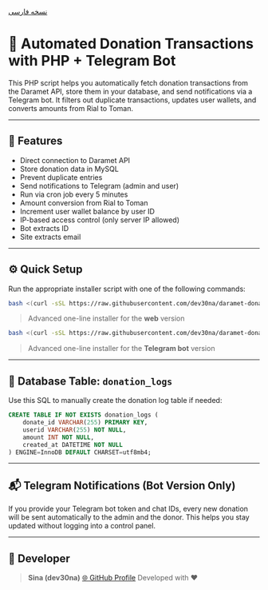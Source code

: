 <p align="left">
  <a href="README.md">نسخه فارسی</a>

# 💸 Automated Donation Transactions with PHP + Telegram Bot

This PHP script helps you automatically fetch donation transactions from the Daramet API, store them in your database, and send notifications via a Telegram bot. It filters out duplicate transactions, updates user wallets, and converts amounts from Rial to Toman.

---

## 🎯 Features

* Direct connection to Daramet API
* Store donation data in MySQL
* Prevent duplicate entries
* Send notifications to Telegram (admin and user)
* Run via cron job every 5 minutes
* Amount conversion from Rial to Toman
* Increment user wallet balance by user ID
* IP-based access control (only server IP allowed)
* Bot extracts ID
* Site extracts email
---

## ⚙️ Quick Setup

Run the appropriate installer script with one of the following commands:

```bash
bash <(curl -sSL https://raw.githubusercontent.com/dev30na/daramet-donation-sync/main/install-web.sh)
```

> Advanced one-line installer for the **web** version

```bash
bash <(curl -sSL https://raw.githubusercontent.com/dev30na/daramet-donation-sync/main/install-bot.sh)
```

> Advanced one-line installer for the **Telegram bot** version

---

## 🧱 Database Table: `donation_logs`

Use this SQL to manually create the donation log table if needed:

```sql
CREATE TABLE IF NOT EXISTS donation_logs (
    donate_id VARCHAR(255) PRIMARY KEY,
    userid VARCHAR(255) NOT NULL,
    amount INT NOT NULL,
    created_at DATETIME NOT NULL
) ENGINE=InnoDB DEFAULT CHARSET=utf8mb4;
```

---

## 📬 Telegram Notifications (Bot Version Only)

If you provide your Telegram bot token and chat IDs, every new donation will be sent automatically to the admin and the donor. This helps you stay updated without logging into a control panel.

---

## 👤 Developer

> **Sina (dev30na)**
> [🌐 GitHub Profile](https://github.com/dev30na)
> Developed with ❤️

